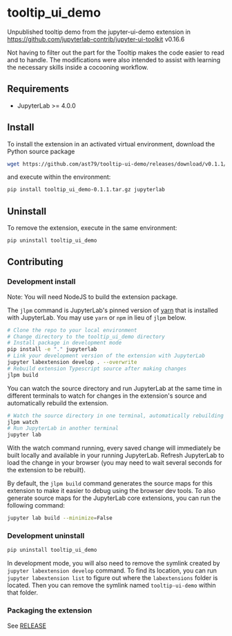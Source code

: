 # tooltip_ui_demo

Unpublished tooltip demo from the jupyter-ui-demo extension in https://github.com/jupyterlab-contrib/jupyter-ui-toolkit v0.16.6

Not having to filter out the part for the Tooltip makes the code easier to read and to handle. The modifications were also intended to assist with learning the necessary skills inside a cocooning workflow.

## Requirements

- JupyterLab >= 4.0.0

## Install

To install the extension in an activated virtual environment, download the Python source package

```bash
wget https://github.com/ast79/tooltip-ui-demo/releases/download/v0.1.1/tooltip_ui_demo-0.1.1.tar.gz
```

and execute within the environment:

```bash
pip install tooltip_ui_demo-0.1.1.tar.gz jupyterlab
```

## Uninstall

To remove the extension, execute in the same environment:

```bash
pip uninstall tooltip_ui_demo
```

## Contributing

### Development install

Note: You will need NodeJS to build the extension package.

The `jlpm` command is JupyterLab's pinned version of
[yarn](https://yarnpkg.com/) that is installed with JupyterLab. You may use
`yarn` or `npm` in lieu of `jlpm` below.

```bash
# Clone the repo to your local environment
# Change directory to the tooltip_ui_demo directory
# Install package in development mode
pip install -e "." jupyterlab
# Link your development version of the extension with JupyterLab
jupyter labextension develop . --overwrite
# Rebuild extension Typescript source after making changes
jlpm build
```

You can watch the source directory and run JupyterLab at the same time in different terminals to watch for changes in the extension's source and automatically rebuild the extension.

```bash
# Watch the source directory in one terminal, automatically rebuilding when needed
jlpm watch
# Run JupyterLab in another terminal
jupyter lab
```

With the watch command running, every saved change will immediately be built locally and available in your running JupyterLab. Refresh JupyterLab to load the change in your browser (you may need to wait several seconds for the extension to be rebuilt).

By default, the `jlpm build` command generates the source maps for this extension to make it easier to debug using the browser dev tools. To also generate source maps for the JupyterLab core extensions, you can run the following command:

```bash
jupyter lab build --minimize=False
```

### Development uninstall

```bash
pip uninstall tooltip_ui_demo
```

In development mode, you will also need to remove the symlink created by `jupyter labextension develop`
command. To find its location, you can run `jupyter labextension list` to figure out where the `labextensions`
folder is located. Then you can remove the symlink named `tooltip-ui-demo` within that folder.

### Packaging the extension

See [RELEASE](RELEASE.md)
